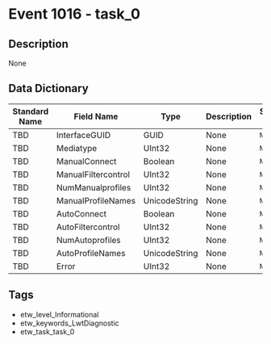 # Event 1016 - task_0

## Description
None

## Data Dictionary
|Standard Name|Field Name|Type|Description|Sample Value|
|---|---|---|---|---|
|TBD|InterfaceGUID|GUID|None|`None`|
|TBD|Mediatype|UInt32|None|`None`|
|TBD|ManualConnect|Boolean|None|`None`|
|TBD|ManualFiltercontrol|UInt32|None|`None`|
|TBD|NumManualprofiles|UInt32|None|`None`|
|TBD|ManualProfileNames|UnicodeString|None|`None`|
|TBD|AutoConnect|Boolean|None|`None`|
|TBD|AutoFiltercontrol|UInt32|None|`None`|
|TBD|NumAutoprofiles|UInt32|None|`None`|
|TBD|AutoProfileNames|UnicodeString|None|`None`|
|TBD|Error|UInt32|None|`None`|

## Tags
* etw_level_Informational
* etw_keywords_LwtDiagnostic
* etw_task_task_0